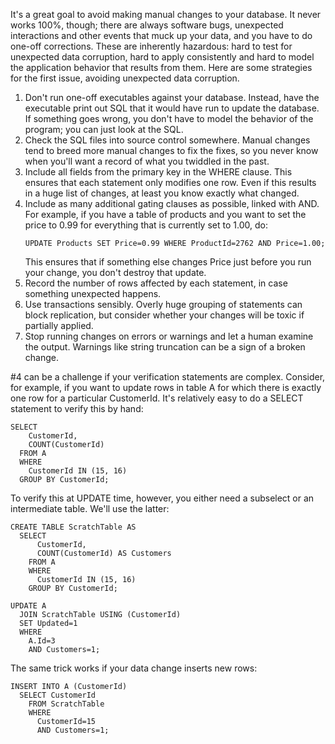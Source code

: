 <!--# set var="title" value="Safe(r) data changes" -->
<!--# set var="date" value="November 29, 2011" -->

<!--# include file="include/top.html" -->

It's a great goal to avoid making manual changes to your database. It never works 100%, though; there are always software bugs, unexpected interactions and other events that muck up your data, and you have to do one-off corrections. These are inherently hazardous: hard to test for unexpected data corruption, hard to apply consistently and hard to model the application behavior that results from them. Here are some strategies for the first issue, avoiding unexpected data corruption.

1. Don't run one-off executables against your database. Instead, have the executable print out SQL that it would have run to update the database. If something goes wrong, you don't have to model the behavior of the program; you can just look at the SQL.
1. Check the SQL files into source control somewhere. Manual changes tend to breed more manual changes to fix the fixes, so you never know when you'll want a record of what you twiddled in the past.
1. Include all fields from the primary key in the WHERE clause. This ensures that each statement only modifies one row. Even if this results in a huge list of changes, at least you know exactly what changed.
1. Include as many additional gating clauses as possible, linked with AND. For example, if you have a table of products and you want to set the price to 0.99 for everything that is currently set to 1.00, do:
   ```
   UPDATE Products SET Price=0.99 WHERE ProductId=2762 AND Price=1.00;
   ```
   This ensures that if something else changes Price just before you run your change, you don't destroy that update.
1. Record the number of rows affected by each statement, in case something unexpected happens.
1. Use transactions sensibly. Overly huge grouping of statements can block replication, but consider whether your changes will be toxic if partially applied.
1. Stop running changes on errors or warnings and let a human examine the output. Warnings like string truncation can be a sign of a broken change.

\#4 can be a challenge if your verification statements are complex. Consider, for example, if you want to update rows in table A for which there is exactly one row for a particular CustomerId. It's relatively easy to do a SELECT statement to verify this by hand:

    SELECT
        CustomerId,
        COUNT(CustomerId)
      FROM A
      WHERE
        CustomerId IN (15, 16)
      GROUP BY CustomerId;

To verify this at UPDATE time, however, you either need a subselect or an intermediate table. We'll use the latter:

    CREATE TABLE ScratchTable AS
      SELECT
          CustomerId,
          COUNT(CustomerId) AS Customers
        FROM A
        WHERE
          CustomerId IN (15, 16)
        GROUP BY CustomerId;

    UPDATE A
      JOIN ScratchTable USING (CustomerId)
      SET Updated=1
      WHERE
        A.Id=3
        AND Customers=1;

The same trick works if your data change inserts new rows:

    INSERT INTO A (CustomerId)
      SELECT CustomerId
        FROM ScratchTable
        WHERE
          CustomerId=15
          AND Customers=1;

<!--# include file="include/bottom.html" -->
